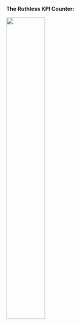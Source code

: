 **The Ruthless KPI Counter:**

<a href="https://github.com/anuraghazra/github-readme-stats">
  <img width="45%" align="middle" src="https://github-readme-stats.vercel.app/api?username=EvoLandEco&show_icons=true" />
</a>

